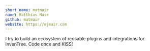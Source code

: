 ```yaml
---
short_name: matmair
name: Matthias Mair
github: matmair
website: https://mjmair.com
---
```

I try to build an ecosystem of reusable plugins and integrations for InvenTree. Code once and KISS!
